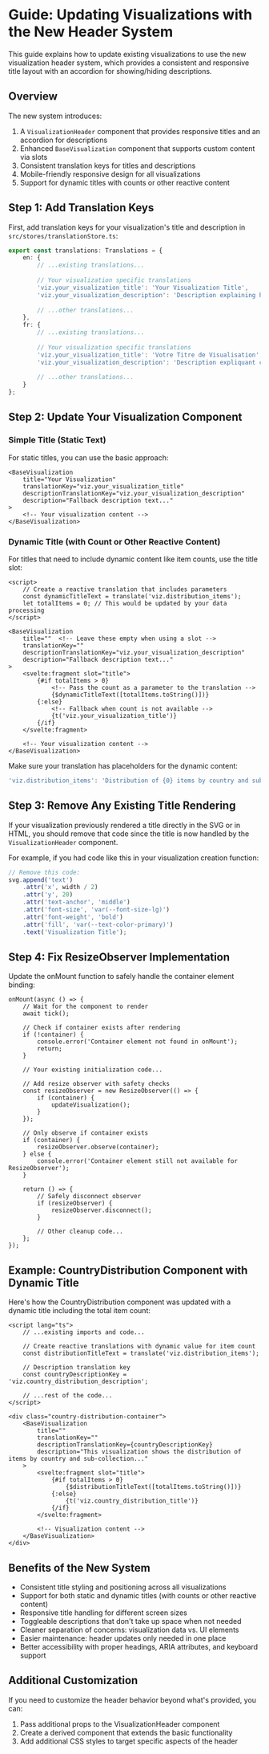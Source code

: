 # Guide: Updating Visualizations with the New Header System

This guide explains how to update existing visualizations to use the new visualization header system, which provides a consistent and responsive title layout with an accordion for showing/hiding descriptions.

## Overview

The new system introduces:

1. A `VisualizationHeader` component that provides responsive titles and an accordion for descriptions
2. Enhanced `BaseVisualization` component that supports custom content via slots
3. Consistent translation keys for titles and descriptions
4. Mobile-friendly responsive design for all visualizations
5. Support for dynamic titles with counts or other reactive content

## Step 1: Add Translation Keys

First, add translation keys for your visualization's title and description in `src/stores/translationStore.ts`:

```typescript
export const translations: Translations = {
    en: {
        // ...existing translations...
        
        // Your visualization specific translations
        'viz.your_visualization_title': 'Your Visualization Title',
        'viz.your_visualization_description': 'Description explaining how your visualization works and how to interact with it.',
        
        // ...other translations...
    },
    fr: {
        // ...existing translations...
        
        // Your visualization specific translations
        'viz.your_visualization_title': 'Votre Titre de Visualisation',
        'viz.your_visualization_description': 'Description expliquant comment votre visualisation fonctionne et comment interagir avec elle.',
        
        // ...other translations...
    }
};
```

## Step 2: Update Your Visualization Component

### Simple Title (Static Text)

For static titles, you can use the basic approach:

```svelte
<BaseVisualization
    title="Your Visualization"
    translationKey="viz.your_visualization_title" 
    descriptionTranslationKey="viz.your_visualization_description"
    description="Fallback description text..."
>
    <!-- Your visualization content -->
</BaseVisualization>
```

### Dynamic Title (with Count or Other Reactive Content)

For titles that need to include dynamic content like item counts, use the title slot:

```svelte
<script>
    // Create a reactive translation that includes parameters
    const dynamicTitleText = translate('viz.distribution_items');
    let totalItems = 0; // This would be updated by your data processing
</script>

<BaseVisualization
    title=""  <!-- Leave these empty when using a slot -->
    translationKey="" 
    descriptionTranslationKey="viz.your_visualization_description"
    description="Fallback description text..."
>
    <svelte:fragment slot="title">
        {#if totalItems > 0}
            <!-- Pass the count as a parameter to the translation -->
            {$dynamicTitleText([totalItems.toString()])}
        {:else}
            <!-- Fallback when count is not available -->
            {t('viz.your_visualization_title')}
        {/if}
    </svelte:fragment>
    
    <!-- Your visualization content -->
</BaseVisualization>
```

Make sure your translation has placeholders for the dynamic content:

```typescript
'viz.distribution_items': 'Distribution of {0} items by country and sub-collection',
```

## Step 3: Remove Any Existing Title Rendering

If your visualization previously rendered a title directly in the SVG or in HTML, you should remove that code since the title is now handled by the `VisualizationHeader` component.

For example, if you had code like this in your visualization creation function:

```javascript
// Remove this code:
svg.append('text')
    .attr('x', width / 2)
    .attr('y', 20)
    .attr('text-anchor', 'middle')
    .attr('font-size', 'var(--font-size-lg)')
    .attr('font-weight', 'bold')
    .attr('fill', 'var(--text-color-primary)')
    .text('Visualization Title');
```

## Step 4: Fix ResizeObserver Implementation

Update the onMount function to safely handle the container element binding:

```svelte
onMount(async () => {
    // Wait for the component to render
    await tick();
    
    // Check if container exists after rendering
    if (!container) {
        console.error('Container element not found in onMount');
        return;
    }
    
    // Your existing initialization code...
    
    // Add resize observer with safety checks
    const resizeObserver = new ResizeObserver(() => {
        if (container) {
            updateVisualization();
        }
    });
    
    // Only observe if container exists
    if (container) {
        resizeObserver.observe(container);
    } else {
        console.error('Container element still not available for ResizeObserver');
    }
    
    return () => {
        // Safely disconnect observer
        if (resizeObserver) {
            resizeObserver.disconnect();
        }
        
        // Other cleanup code...
    };
});
```

## Example: CountryDistribution Component with Dynamic Title

Here's how the CountryDistribution component was updated with a dynamic title including the total item count:

```svelte
<script lang="ts">
    // ...existing imports and code...
    
    // Create reactive translations with dynamic value for item count
    const distributionTitleText = translate('viz.distribution_items');
    
    // Description translation key
    const countryDescriptionKey = 'viz.country_distribution_description';
    
    // ...rest of the code...
</script>

<div class="country-distribution-container">
    <BaseVisualization
        title=""
        translationKey="" 
        descriptionTranslationKey={countryDescriptionKey}
        description="This visualization shows the distribution of items by country and sub-collection..."
    >
        <svelte:fragment slot="title">
            {#if totalItems > 0}
                {$distributionTitleText([totalItems.toString()])}
            {:else}
                {t('viz.country_distribution_title')}
            {/if}
        </svelte:fragment>
        
        <!-- Visualization content -->
    </BaseVisualization>
</div>
```

## Benefits of the New System

- Consistent title styling and positioning across all visualizations
- Support for both static and dynamic titles (with counts or other reactive content)
- Responsive title handling for different screen sizes
- Toggleable descriptions that don't take up space when not needed
- Cleaner separation of concerns: visualization data vs. UI elements
- Easier maintenance: header updates only needed in one place
- Better accessibility with proper headings, ARIA attributes, and keyboard support

## Additional Customization

If you need to customize the header behavior beyond what's provided, you can:

1. Pass additional props to the VisualizationHeader component
2. Create a derived component that extends the basic functionality
3. Add additional CSS styles to target specific aspects of the header 